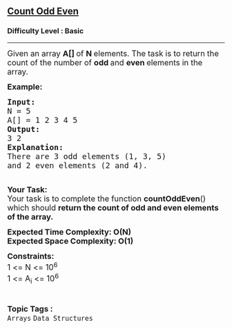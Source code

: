 <h2><a href="https://www.geeksforgeeks.org/problems/count-odd-even/1?page=2&category=Arrays&difficulty=School,Basic,Easy&sortBy=difficulty">Count Odd Even</a></h2><h3>Difficulty Level : Basic</h3><hr><div class="problems_problem_content__Xm_eO"><p><span style="font-size: 18px;">Given an array <strong>A[]&nbsp;</strong>of <strong>N </strong>elements. The task is to return the count of the number of <strong>odd </strong>and <strong>even&nbsp;</strong>elements in the array.</span></p>
<p><span style="font-size: 18px;"><strong>Example:</strong></span></p>
<pre><span style="font-size: 18px;"><strong>Input:</strong>
N = 5
A[] = 1 2 3 4 5
<strong>Output:
</strong>3 2
<strong>Explanation:
</strong>There are 3 odd elements (1, 3, 5)
and 2 even elements (2 and 4).<br><br></span></pre>
<p><span style="font-size: 18px;"><strong>Your Task:</strong><br>Your task is to complete the function <strong>countOddEven</strong>() which should <strong>return the count of odd and even elements of the array.</strong></span></p>
<p><strong><span style="font-size: 18px;">Expected Time Complexity: O(N)<br></span></strong><strong><span style="font-size: 18px;">Expected Space Complexity: O(1)</span></strong></p>
<p><span style="font-size: 18px;"><strong>Constraints:</strong><br>1 &lt;= N &lt;= 10<sup>6</sup><br>1 &lt;= A<sub>i</sub> &lt;= 10<sup>6</sup></span></p></div><br><p><span style=font-size:18px><strong>Topic Tags : </strong><br><code>Arrays</code>&nbsp;<code>Data Structures</code>&nbsp;